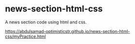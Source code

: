 # news-section-html-css
A news section code using html and css.<br>

https://abdulsamad-optimisticstr.github.io/news-section-html-css/myPractice.html
